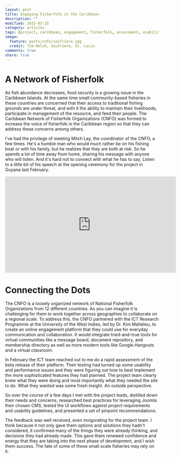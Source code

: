 ```yaml
---
layout: post
title: Engaging Fisherfolk in the Caribbean
description: ""
modified: 2015-03-25
category: articles
tags: [project, caribbean, engagement, fisherfolk, assessment, usability]
image:
  feature: posts/cnfo/soufriere.jpg
  credit: Tim Welch, Soufriere, St. Lucia
comments: true
share: true
---
```


# A Network of Fisherfolk

As fish abundance decreases, food security is a growing issue in the Caribbean Islands.  At the same time small community-based fisheries in these countries are concerned that their access to traditional fishing grounds are under threat, and with it the ability to maintain their livelihoods, participate in management of the resource, and feed their people.  The Caribbean Network of Fisherfolk Organizations (CNFO) was formed to increase the voice of fisherfolk in the Caribbean region so that they can address these concerns among others.  

I've had the privilege of meeting Mitch Lay, the coordinator of the CNFO, a few times.  He's a humble man who would much rather be on his fishing boat or with his family, but he realizes that they are both at risk.  So he spends a lot of time away from home, sharing his message with anyone who will listen.  And it's hard not to connect with what he has to say.  Listen to a little bit of his speech at the opening ceremony for the project in Guyana last February.

<iframe width="560" height="315" src="https://www.youtube.com/embed/89IEeF44Zh4" frameborder="0"> </iframe>


# Connecting the Dots

The CNFO is a loosely organized network of National Fisherfolk Organizations from 12 different countries.  As you can imagine it is challenging for them to work together across geographies to collaborate on a regional scale.  To address this, the CNFO partnered with the ICT Research Programme at the University of the West Indies, led by Dr. Kim Mallalieu, to create an online engagement platform that they could use for everyday communication and collaboration.  It would integrate tried-and-true tools for virtual communities like a message board, document repository, and membership directory as well as more modern tools like Google Hangouts and a virtual classroom.

In February the ICT team reached out to me do a rapid assessment of the beta release of their platform.  Their testing had turned up some usability and performance issues and they were figuring out how to best implement the more sophisticated features they had planned.  The project team clearly knew what they were doing and most importantly what they needed the site to do.  What they wanted was some fresh insight.  An outside perspective. 

So over the course of a few days I met with the project leads, distilled down their needs and concerns, researched best practices for leveraging Joomla their chosen CMS, tested the UI workflows against project requirements and usability guidelines, and presented a set of pinpoint recommendations.  

The feedback was well received, even invigorating for the project team.  I think because it not only gave them options and solutions they hadn't considered, it confirmed many of the things they were already thinking, and decisions they had already made.  This gave them renewed confidence and energy that they are taking into the next phase of development, and I wish them success.  The fate of some of these small scale fisheries may rely on it.